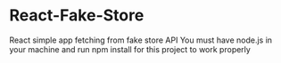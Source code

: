 # React-Fake-Store
React simple app fetching from fake store API 
You must have node.js in your machine and run npm install for this project to work properly
